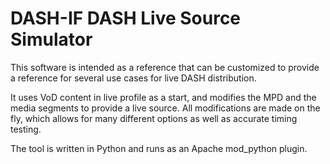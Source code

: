 # DASH-IF DASH Live Source Simulator

This software is intended as a reference that can be customized to provide a reference
for several use cases for live DASH distribution.

It uses VoD content in live profile as a start, and modifies the MPD and the media
segments to provide a live source. All modifications are made on the fly, which allows
for many different options as well as accurate timing testing.

The tool is written in Python and runs as an Apache mod_python plugin.

